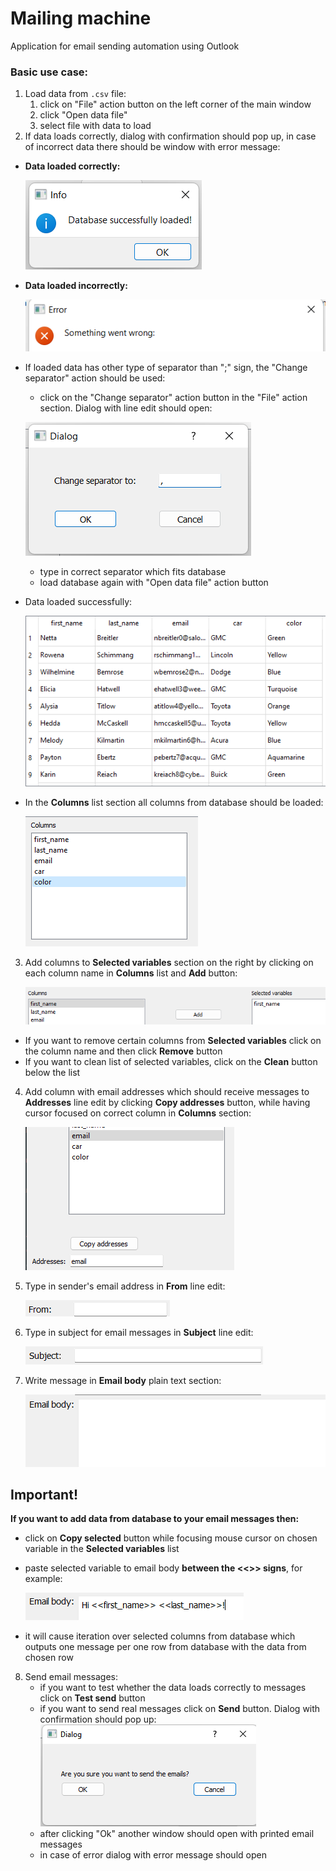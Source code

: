 # Mailing machine
Application for email sending automation using Outlook

### Basic use case:
1. Load data from `.csv` file:
   1. click on "File" action button on the left corner of the main window
   2. click "Open data file"
   3. select file with data to load
2. If data loads correctly, dialog with confirmation should pop up, in case of incorrect data there should be window with error message:

- **Data loaded correctly:**

   ![img.png](static/img_readme/img.png)

- **Data loaded incorrectly:**

   ![img_1.png](static/img_readme/img_1.png)

- If loaded data has other type of separator than ";" sign, the "Change separator" action should be used:
  - click on the "Change separator" action button in the "File" action section. Dialog with line edit should open:
   
   ![img_2.png](static/img_readme/img_2.png)

  - type in correct separator which fits database
  - load database again with "Open data file" action button
- Data loaded successfully:

   ![img_12.png](static/img_readme/img_12.png)

- In the **Columns** list section all columns from database should be loaded:

   ![img_3.png](static/img_readme/img_3.png)

3. Add columns to **Selected variables** section on the right by clicking on each column name in **Columns** list and **Add** button:

   ![img_4.png](static/img_readme/img_4.png)

- If you want to remove certain columns from **Selected variables** click on the column name and then click **Remove** button
- If you want to clean list of selected variables, click on the **Clean** button below the list 

4. Add column with email addresses which should receive messages to **Addresses** line edit by clicking **Copy addresses** button, while having cursor focused on correct column in **Columns** section:

   ![img_5.png](static/img_readme/img_5.png)

5. Type in sender's email address in **From** line edit:

   ![img_6.png](static/img_readme/img_6.png)

6. Type in subject for email messages in **Subject** line edit:

   ![img_8.png](static/img_readme/img_8.png)

7. Write message in **Email body** plain text section:

   ![img_9.png](static/img_readme/img_9.png)

## Important!
**If you want to add data from database to your email messages then:**
- click on **Copy selected** button while focusing mouse cursor on chosen variable in the **Selected variables** list
- paste selected variable to email body **between the <<>> signs**, for example:
  
   ![img_10.png](static/img_readme/img_10.png)
- it will cause iteration over selected columns from database which outputs one message per one row from database with the data from chosen row

8. Send email messages:
   - if you want to test whether the data loads correctly to messages  click on **Test send** button
   - if you want to send real messages click on **Send** button. Dialog with confirmation should pop up:
   ![img_11.png](static/img_readme/img_11.png)
   - after clicking "Ok" another window should open with printed email messages
   - in case of error dialog with error message should open